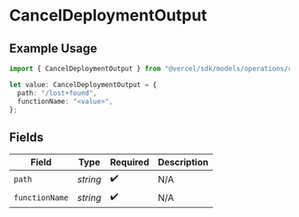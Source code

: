 # CancelDeploymentOutput

## Example Usage

```typescript
import { CancelDeploymentOutput } from "@vercel/sdk/models/operations/canceldeployment.js";

let value: CancelDeploymentOutput = {
  path: "/lost+found",
  functionName: "<value>",
};
```

## Fields

| Field              | Type               | Required           | Description        |
| ------------------ | ------------------ | ------------------ | ------------------ |
| `path`             | *string*           | :heavy_check_mark: | N/A                |
| `functionName`     | *string*           | :heavy_check_mark: | N/A                |